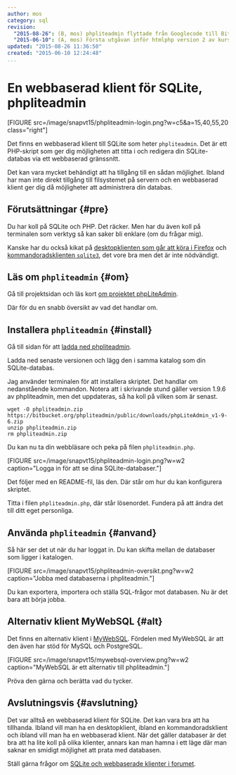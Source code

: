 ```yaml
---
author: mos
category: sql
revision:
  "2015-08-26": (B, mos) phpliteadmin flyttade från Googlecode till Bitbucket.
  "2015-06-10": (A, mos) Första utgåvan inför htmlphp version 2 av kursen.
updated: "2015-08-26 11:36:50"
created: "2015-06-10 12:24:48"
...
```

En webbaserad klient för SQLite, phpliteadmin
==================================

[FIGURE src=/image/snapvt15/phpliteadmin-login.png?w=c5&a=15,40,55,20 class="right"]

Det finns en webbaserad klient till SQLite som heter `phpliteadmin`. Det är ett PHP-skript som ger dig möjligheten att titta i och redigera din SQLite-databas via ett webbaserad gränssnitt.

Det kan vara mycket behändigt att ha tillgång till en sådan möjlighet. Ibland har man inte direkt tillgång till filsystemet på servern och en webbaserad klient ger dig då möjligheter att administrera din databas. 

<!--more-->




Förutsättningar {#pre}
--------------------------------------

Du har koll på SQLite och PHP. Det räcker. Men har du även koll på terminalen som verktyg så kan saker bli enklare (om du frågar mig).

Kanske har du också kikat på [desktopklienten som går att köra i Firefox](kunskap/kom-igang-med-databasen-sqlite#sqliteman) och [kommandoradsklienten `sqlite3`](kunskap/en-kommandoradsklient-for-sqlite), det vore bra men det är inte nödvändigt.



Läs om `phpliteadmin` {#om}
--------------------------------------

Gå till projektsidan och läs kort [om projektet phpLiteAdmin](https://bitbucket.org/phpliteadmin/public/).

Där för du en snabb översikt av vad det handlar om.



Installera `phpliteadmin` {#install}
--------------------------------------

Gå till sidan för att [ladda ned phpliteadmin](https://bitbucket.org/phpliteadmin/public/downloads).

Ladda ned senaste versionen och lägg den i samma katalog som din SQLite-databas.

Jag använder terminalen för att installera skriptet. Det handlar om nedanstående kommandon. Notera att i skrivande stund gäller version 1.9.6 av phpliteadmin, men det uppdateras, så ha koll på vilken som är senast.

```text
wget -O phpliteadmin.zip https://bitbucket.org/phpliteadmin/public/downloads/phpLiteAdmin_v1-9-6.zip
unzip phpliteadmin.zip
rm phpliteadmin.zip
```

Du kan nu ta din webbläsare och peka på filen `phpliteadmin.php`.

[FIGURE src=/image/snapvt15/phpliteadmin-login.png?w=w2 caption="Logga in för att se dina SQLite-databaser."]

Det följer med en README-fil, läs den. Där står om hur du kan konfigurera skriptet.

Titta i filen `phpliteadmin.php`, där står lösenordet. Fundera på att ändra det till ditt eget personliga.




Använda `phpliteadmin` {#anvand}
--------------------------------------

Så här ser det ut när du har loggat in. Du kan skifta mellan de databaser som ligger i katalogen.

[FIGURE src=/image/snapvt15/phpliteadmin-oversikt.png?w=w2 caption="Jobba med databaserna i phpliteadmin."]

Du kan exportera, importera och ställa SQL-frågor mot databasen. Nu är det bara att börja jobba.



Alternativ klient MyWebSQL {#alt}
--------------------------------------

Det finns en alternativ klient i [MyWebSQL](http://mywebsql.net/). Fördelen med MyWebSQL är att den även har stöd för MySQL och PostgreSQL.

[FIGURE src=/image/snapvt15/mywebsql-overview.png?w=w2 caption="MyWebSQL är ett alternativ till phpliteadmin."]

Pröva den gärna och berätta vad du tycker.



Avslutningsvis {#avslutning}
--------------------------------------

Det var alltså en webbaserad klient för SQLite. Det kan vara bra att ha tillhanda. Ibland vill man ha en desktopklient, ibland en kommandoradsklient och ibland vill man ha en webbaserad klient. När det gäller databaser är det bra att ha lite koll på olika klienter, annars kan man hamna i ett läge där man saknar en smidigt möjlighet att prata med databasen.

Ställ gärna frågor om [SQLite och webbaserade klienter i forumet](t/4313).




